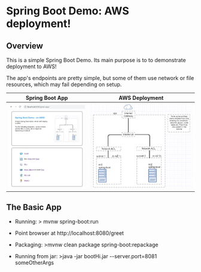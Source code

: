 # Spring Boot Demo: AWS deployment!

## Overview
This is a simple Spring Boot Demo.
Its main purpose is to to demonstrate deployment to AWS!

The app's endpoints are pretty simple, but some of them use network or file resources, which
may fail depending on setup.

|Spring Boot App|AWS Deployment|
|---------------|--------------|
|<img alt="app" raw="true" src="docs/doc-img/tester_app_large.png" width="350"/>|<img alt="diagram" raw="true" src="docs/doc-img/diagram-lb.png" width="450"/>|


## The Basic App
* Running: > mvnw spring-boot:run
* Point browser at http://localhost:8080/greet

* Packaging: >mvnw clean package spring-boot:repackage
* Running from jar: >java -jar bootHi.jar --server.port=8081 someOtherArgs


